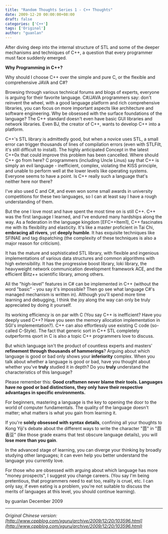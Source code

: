 ```yaml
---
title: "Random Thoughts Series 1 - C++ Thoughts"
date: 2009-12-20 00:00:00+08:00
draft: false
categories: ['C++']
tags: ['Original']
author: "guanlan"
---
```


After diving deep into the internal structure of STL and some of the deeper mechanisms and techniques of C++, a question that every programmer must face suddenly emerged.

**Why Programming in C++?**

Why should I choose C++ over the simple and pure C, or the flexible and comprehensive JAVA and C#?

Browsing through various technical forums and blogs of experts, everyone is arguing for their favorite language. C#/JAVA programmers say: don't reinvent the wheel, with a good language platform and rich comprehensive libraries, you can focus on more important aspects like architecture and software engineering. Why be obsessed with the surface foundations of the language? The C++ standard doesn't even have basic GUI libraries and network libraries. Even BJ, the creator of C++, wants to develop C++ into a platform.

C++'s STL library is admittedly good, but when a novice uses STL, a small error can trigger thousands of lines of compilation errors (even with STLFilt, it's still difficult to install). The highly anticipated Concept in the latest C++0x that could improve this problem has been cancelled. Where should C++ go from here? C programmers (including Uncle Linus) say that C++ is simply an evil language - inefficient, complex, violating the KISS principle, and unable to perform well at the lower levels like operating systems. Everyone seems to have a point. Is C++ really such a language that's neither here nor there?

I've also used C and C#, and even won some small awards in university competitions for these two languages, so I can at least say I have a rough understanding of them.

But the one I love most and have spent the most time on is still C++. C++ was the first language I learned, and I've endured many hardships along the way. As a federation in the language kingdom [EFC++Item1], C++ fascinates me with its flexibility and elasticity. It's like a master proficient in Tai Chi, **embracing all rivers**, yet **deeply humble**. It has exquisite techniques like SFINAE and tag dispatching (the complexity of these techniques is also a major reason for criticism).

It has the mature and sophisticated STL library, with flexible and ingenious implementations of various data structures and common algorithms with high extensibility. It has the progressive boost library, loki library, the heavyweight network communication development framework ACE, and the efficient Blitz++ scientific library, among others.

All the "high-level" features in C# can be implemented in C++ (without the word "basic" - you say it's impossible? Then go see what language C#'s managed mechanism is written in). Although you'll spend more time learning and debugging, I think the joy along the way can only be truly appreciated by doing it yourself.

Its working efficiency is on par with C (You say C++ is inefficient? Have you deeply used C++? Have you seen the memory allocation implementation in SGI's implementation?). C++ can also effortlessly use existing C code (so-called C-Style). The fact that generic sort in C++ STL completely outperforms qsort in C is also a topic C++ programmers love to discuss.

But which language isn't the product of countless experts and masters' **refinement through thousands of hammerings**? Arguing about which language is good or bad only shows your **inferiority** complex. When you talk about whether a language is good or bad, have you thought about whether you've **truly** studied it in depth? Do you **truly** understand the characteristics of this language?

Please remember this: **Good craftsmen never blame their tools. Languages have no good or bad distinctions, they only have their respective advantages in specific environments.**

For beginners, mastering a language is the key to opening the door to the world of computer fundamentals. The quality of the language doesn't matter; what matters is what you gain from learning it.

If you're **solely obsessed with syntax details**, confining all your thoughts to Kong Yiji's debate about the different ways to write the character "茴" in "茴香豆" (like those grade exams that test obscure language details), you will **lose more than you gain**.

In the advanced stage of learning, you can diverge your thinking by broadly studying other languages; it can even help you better understand the language you currently love.

For those who are obsessed with arguing about which language has more "money prospects", I suggest you change careers. (You say I'm being pretentious, that programmers need to eat too, reality is cruel, etc. I can only say, if even eating is a problem, you're not suitable to discuss the merits of languages at this level, you should continue learning).

by guanlan December 2009

---

*Original Chinese version: [http://www.cppblog.com/xguru/archive/2009/12/20/103596.html](http://www.cppblog.com/xguru/archive/2009/12/20/103596.html)*
